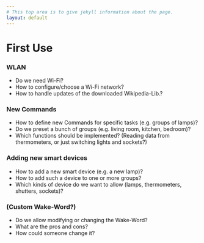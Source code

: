 ```yaml
---
# This top area is to give jekyll information about the page.
layout: default
---
```

# First Use
### WLAN
- Do we need Wi-Fi?
- How to configure/choose a Wi-Fi network?
- How to handle updates of the downloaded Wikipedia-Lib.?
### New Commands
- How to define new Commands for specific tasks (e.g. groups of lamps)?
- Do we preset a bunch of groups (e.g. living room, kitchen, bedroom)?
- Which functions should be implemented? (Reading data from thermometers, or just switching lights and sockets?)
### Adding new smart devices
- How to add a new smart device (e.g. a new lamp)?
- How to add such a device to one or more groups?
- Which kinds of device do we want to allow (lamps, thermometers, shutters, sockets)?
### (Custom Wake-Word?)
- Do we allow modifying or changing the Wake-Word?
- What are the pros and cons?
- How could someone change it?